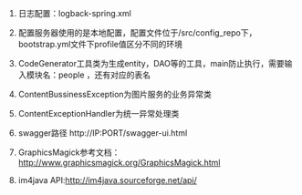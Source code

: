 1. 日志配置：logback-spring.xml

2. 配置服务器使用的是本地配置，配置文件位于/src/config_repo下，bootstrap.yml文件下profile值区分不同的环境

3. CodeGenerator工具类为生成entity，DAO等的工具，main防止执行，需要输入模块名：people ，还有对应的表名

4. ContentBussinessException为图片服务的业务异常类

5. ContentExceptionHandler为统一异常处理类

6. swagger路径 http://IP:PORT/swagger-ui.html

7. GraphicsMagick参考文档：http://www.graphicsmagick.org/GraphicsMagick.html

8. im4java API:http://im4java.sourceforge.net/api/




